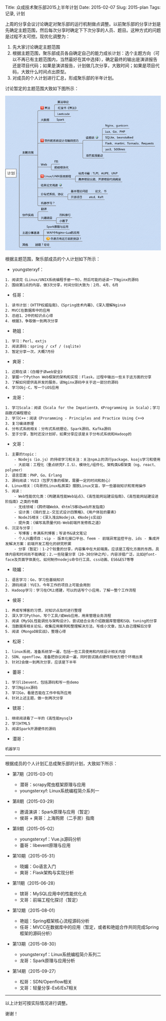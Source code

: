 Title: 众成技术聚乐部2015上半年计划
Date: 2015-02-07
Slug: 2015-plan
Tags: 记录, 计划

上周的分享会议讨论确定对聚乐部的运行机制做点调整。以前聚乐部的分享计划是先确定主题范围，然后每次分享时确定下下次分享的人员、题目。这种方式的问题是过程不太可控。现优化调整为：

1. 先大家讨论确定主题范围
2. 根据主题范围，聚乐部成员各自确定自己的能力成长计划：选个主题方向（可以不再已有主题范围内，当然最好在其中选择），确定最终的输出是演讲报告还是项目代码；如果是演讲报告，计划做几次分享，大致时间；如果是项目代码，大致什么时间点出原型。
3. 对成员的个人计划进行汇总，形成聚乐部的半年计划。

讨论暂定的主题范围大致如下图所示：

![2015-plan-topic](https://raw.githubusercontent.com/HappyTechGroup/HappyTechGroup.github.io/master/upload/pics/2015-plan-topic.png)

根据主题范围，聚乐部成员的个人计划如下所示：

- youngsterxyf：

```
1. 阅读完《Linux/UNIX系统编程手册一书》，然后可能的话读一下Nginx的源码
2. 围绕第1点的内容，做3次分享，时间分别大致为：2月、4月、6月
```

- 任哥：

```
1. 读书计划：《HTTP权威指南》、《Spring技术内幕》、《深入理解Nginx》
2. MVCC在数据库中的应用
3. 总结1、2中的知识点心得
4. 根据3，争取做一到两次分享
```

- 艳姐：

```
1. 学习：Perl、extjs
2. 阅读源码：spring / cxf / (sqlite)
3. 暂定分享一次，大概7月份
```

- 爽哥：

```
1. 近期在读：《白帽子讲web安全》
2. 掌握一个Python Web框架的架构和实现：Flask，过程中输出一些关于这方面的分享
3. 了解如何提供高并发的服务，读Nginx源码中关于这一部分的源码
4. 学习Obj-C，写一个iOS应用
```

- 龙哥：

```
1. 学习Scala：阅读《Scala for the Impatient》、《Programming in Scala》；学习函数式编程理论
2. 学习C++：阅读《Proramming - Principles and Practice Using C++》
3. 复习编译原理
4. 分布式系统相关：分布式系统理论、Spark源码、Kafka源码
5. 至于分享，暂时还没计划好，如果分享应该是关于分布式系统和Hadoop的
```

- 文哥：

```
1. 主要的topic：
    - Nodejs（io.js）的持续学习和关注：关注npm上的流行package、koajs学习和使用
    - 大前端：工程化（重点研究F.I.S）、模块化/组件化、架构类&框架类（ng、react、polymer）
2. 语言层面：PHP、Go、Erlang
3. 源码阅读：YUI3（包罗万象的框架，需要一定的时间和耐心）
4. Linux相关：《鸟哥的Linux私房菜》摆脱Linux文盲，学一些基础知识和常用操作
5. 阅读：
    - Web性能优化类：《构建高性能Web站点》、《高性能网站建设指南》、《高性能网站建设进阶指南》之类的书籍
    - 无线领域：《跨终端Web》、《html5移动web开发指南》
    - 设计类：《简约至上-交互式设计四策略》、《用户体验的要素》
    - NodeJS相关：《深入浅出Nodejs》、《Nodejs实战》
    - 提升类：《编写高质量代码-Web前端开发修炼之道》
6. 沉淀与分享：
    - 写博客；丰满系列博客；写读书&读文笔记
    - 个人兴趣项目：vip - 版本化接口平台、feem - 前端异常监控平台、ids - 集成开发解决方案：前端开发工程化的研究积累
    - 分享（暂定）：1-2个较重的分享，内容集中在大前端类。应该是工程化方面的东西，具体内容和时间尚不能确定；2.一些轻量分享（20-30分钟之内），内容涉猎广泛，比如@font-face及页面字体美化、如何制作nodejs命令行工具、css动画、ES6&ES7等等
```

- 晓媚：

```
1. 语言学习：Go，学习些基础知识
2. 源码阅读：YUI3，今年工作的项目上可能会用到
3. Hadoop学习：学习在CM上搭建，可以的话写个小应用，了解一整个工作流程
```

- 侯哥：

```
1. 养成写博客的习惯，对知识点及时进行整理
2. 深入学习Python，写个工具/或Web应用，用来管理业务流程
3. 阅读《MySQL性能调优与架构设计》，尝试结合业务介绍数据库管理和SQL tuning的分享
4. 泡数据库相关论坛，收集应用案例和整理解决方法，写成小文章，加入自己理解后分享
5. 阅读《MongoDB实战》，整理心得
```

- 松哥：

```
1. linux系统，准备系统学一遍，包括一些工具使用和内核设计相关内容
2. SDN、openflow，准备把协议阅读一遍，同时尝试搞点硬件找地方搭个环境出来
3. 针对2会做一到两次分享，应该是下半年
```

- 蕾哥：

```
1. 学习libevent，包括源码和写一些demo
2. 学习Nginx源码
3. 学习Go，看是否能在工作中有所应用
4. 针对上述主题，做一到两次分享
```

- 镔哥：

```
1. 继续阅读看了一半的《高性能mysql》
2. 学习HTML5
3. 阅读Spark开源硬件的源码
```

- 潜哥：

```
机器学习
```

------

根据成员的个人计划汇总成聚乐部的计划，大致如下所示：

- 第7期（2015-03-01）
    - 潜哥：scrapy爬虫框架原理与应用
    - youngsterxyf: Linux系统编程简介系列一

- 第8期（2015-03-29）
    - 邀请演讲：Spark原理与应用（暂定）
    - 侯哥 + 爽哥：上海购房（二手房）指南

- 第9期（2015-05-02）
    - youngsterxyf：Vue.js源码分析
    - 蕾哥：libevent原理与应用

- 第10期（2015-05-31）
    - 晓媚：Go语言入门
    - 爽哥：Flask架构与实现分析

- 第11期（2015-06-28）
    - 镔哥：MySQL应用中的性能优化点
    - 文哥：前端工程化探讨（暂定）

- 第12期（2015-08-01）
    - 艳姐：Spring框架核心流程源码分析
    - 任哥：MVCC在数据库中的应用（暂定，或者和艳姐合作共同完成Spring框架的源码分析）

- 第13期（2015-08-30）
    - youngsterxyf：Linux系统编程简介系列二
    - 龙哥：Spark原理与应用分析

- 第14期（2015-09-27）
    - 松哥：SDN/Openflow相关
    - 文哥：轻量分享-Es6/Es7相关

------

以上计划可按实际情况进行调整。

谢谢！
